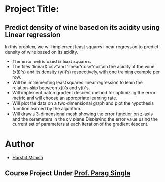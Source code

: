 # Project Title: 
## Predict density of wine based on its acidity using Linear regression
In this problem, we will implement least squares linear regression to predict density of wine based on its acidity.

* The error metric used is least squares.
* The files "linearX.csv"and "linearY.csv"contain the acidity of the wine (x(i)'s) and its density (y(i)'s) respectively, with one training example per row.
* Will be implementing least squares linear regression to learn the relation-ship between x(i)'s and y(i)'s.
* Will implement batch gradient descent method for optimizing the error metric and will choose an appropriate learning rate.
* Will plot the data on a two-dimensional graph and plot the hypothesis function learned by the algorithm.
* Will draw a 3-dimensional mesh showing the error function on z-axis and the parameters in the x y plane.Displaying the error value 
    using the current set of parameters at each iteration of the gradient descent.
   
# Author 
 * [Harshit Monish](https://github.com/harshitmonish)
 
## Course Project Under [Prof. Parag Singla](http://www.cse.iitd.ernet.in/~parags/)
